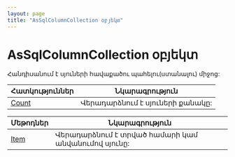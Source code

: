 ```yaml
---
layout: page
title: "AsSqlColumnCollection օբյեկտ"
---
```


# AsSqlColumnCollection օբյեկտ 

Հանդիսանում է սյուների հավաքածու պահելու(ստանալու) միջոց:

| Հատկություններ | Նկարագրություն |
|--|--|
| [Count](AsSqlColumnCollection/Count.md) | Վերադարձնում է սյուների քանակը: |


| Մեթոդներ | Նկարագրություն |
|--|--|
| [Item](AsSqlColumnCollection/Item.md) | Վերադարձնում է տրված համարի կամ անվանումով սյունը: |
